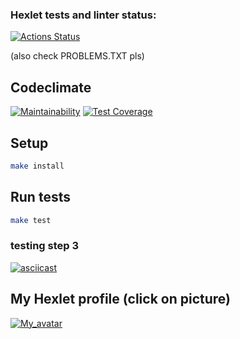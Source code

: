### Hexlet tests and linter status:
[![Actions Status](https://github.com/Auzmit/frontend-project-46/workflows/hexlet-check/badge.svg)](https://github.com/Auzmit/frontend-project-46/actions)

(also check PROBLEMS.TXT pls)

## Codeclimate
[![Maintainability](https://api.codeclimate.com/v1/badges/b8e2e6a671a0bf9a44c7/maintainability)](https://codeclimate.com/github/Auzmit/frontend-project-46/maintainability)
[![Test Coverage](https://api.codeclimate.com/v1/badges/b8e2e6a671a0bf9a44c7/test_coverage)](https://codeclimate.com/github/Auzmit/frontend-project-46/test_coverage)

## Setup
```bash
make install
```

## Run tests
```bash
make test
```
  
### testing step 3
[![asciicast](https://asciinema.org/a/580087.svg)](https://asciinema.org/a/580087)
  
## My Hexlet profile (click on picture)
[![My_avatar](https://cdn2.hexlet.io/store/derivatives/c9032602e2a18fee8970ff6f32f14c1f/fill_webp-290-290.webp)](https://ru.hexlet.io/u/auzmit)
